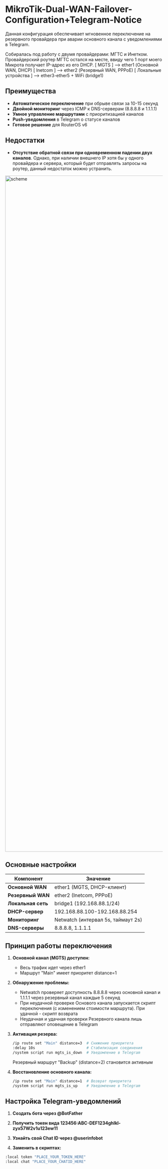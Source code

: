 # MikroTik-Dual-WAN-Failover-Configuration+Telegram-Notice

Данная конфигурация обеспечивает мгновенное переключение на резервного провайдера при аварии основного канала с уведомлениями в Telegram.

Собиралась под работу с двумя провайдерами: МГТС и Инетком. Провайдерский роутер МГТС остался на месте, ввиду чего 1 порт моего Микрота получает IP-адрес из его DHCP.
[ MGTS ] --> ether1 (Основной WAN, DHCP)
[ Inetcom ] --> ether2 (Резервный WAN, PPPoE)
[ Локальные устройства ] --> ether3-ether5 + WiFi (bridge1)

## Преимущества
- **Автоматическое переключение** при обрыве связи за 10-15 секунд
- **Двойной мониторинг** через ICMP к DNS-серверам (8.8.8.8 и 1.1.1.1)
- **Умное управление маршрутами** с приоритизацией каналов
- **Push-уведомления** в Telegram о статусе каналов
- **Готовое решение** для RouterOS v6

## Недостатки
- **Отсутствие обратной связи при одновременном падении двух каналов**. Однако, при наличии внешнего IP хотя бы у одного провайдера и сервера, который будет отправлять запросы на роутер, данный недостаток можно устранить.

<img width="1785" height="2157" alt="scheme" src="https://github.com/user-attachments/assets/5e55f8f0-803c-4b3a-9d5f-ec4813c65000" />

## Основные настройки

| Компонент          | Значение                                |
|--------------------|-----------------------------------------|
| **Основной WAN**   | ether1 (MGTS, DHCP-клиент)              |
| **Резервный WAN**  | ether2 (Inetcom, PPPoE)                 |
| **Локальная сеть** | bridge1 (192.168.88.1/24)               |
| **DHCP-сервер**    | 192.168.88.100-192.168.88.254           |
| **Мониторинг**     | Netwatch (интервал 5s, таймаут 2s)      |
| **DNS-серверы**    | 8.8.8.8, 1.1.1.1                        |

## Принцип работы переключения
1. **Основной канал (MGTS) доступен:**
   - Весь трафик идет через ether1
   - Маршрут "Main" имеет приоритет distance=1

2. **Обнаружение проблемы:**
   - Netwatch проверяет доступность 8.8.8.8 через основной канал и 1.1.1.1 через резервный канал каждые 5 секунд
   - При неудачной проверке Основого канала запускается скрипт переключения (с изменением стоимости маршрута). При удачной - скрипт возврата
   - Неудачная и удачная проверки Резервного канала лишь отправляют оповещение в Telegram

3. **Активация резерва:**
   ```bash
   /ip route set "Main" distance=3  # Снижение приоритета
   :delay 10s                       # Стабилизация соединения
   /system script run mgts_is_down  # Уведомление в Telegram
   ```
   Резервный маршрут "Backup" (distance=2) становится активным
   
4. **Восстановление основного канала:**
    ```bash
    /ip route set "Main" distance=1  # Возврат приоритета
    /system script run mgts_is_up    # Уведомление в Telegram
    ```
## Настройка Telegram-уведомлений
1. **Создать бота через @BotFather**

2. **Получить токен вида 123456:ABC-DEF1234ghIkl-zyx57W2v1u123ew11**

3. **Узнайть свой Chat ID через @userinfobot**

4. **Заменить в скриптах:**
  ```bash
  :local token "PLACE_YOUR_TOKEN_HERE"
  :local chat "PLACE_YOUR_CHATID_HERE"
  ```

